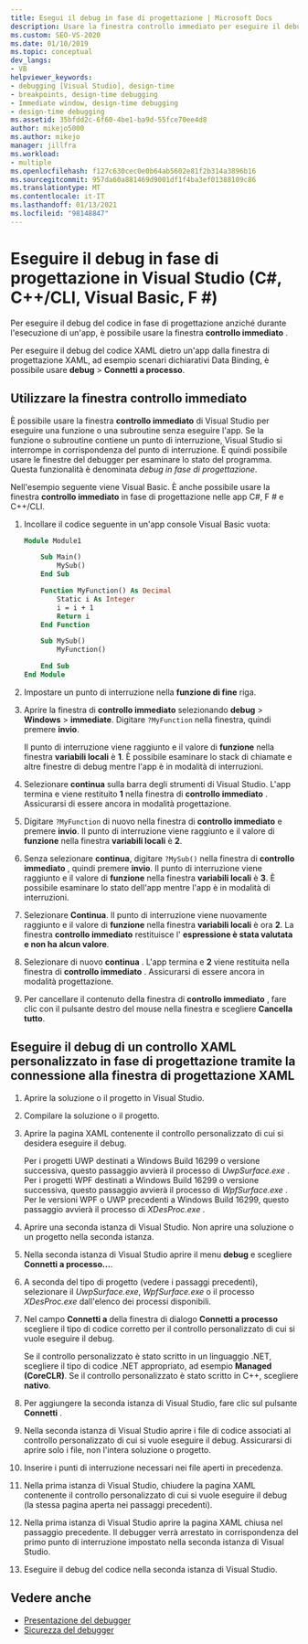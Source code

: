 ```yaml
---
title: Esegui il debug in fase di progettazione | Microsoft Docs
description: Usare la finestra controllo immediato per eseguire il debug del codice in fase di progettazione, senza eseguire l'app. È possibile eseguire una funzione ed esaminare lo stato quando viene raggiunto un punto di interruzione.
ms.custom: SEO-VS-2020
ms.date: 01/10/2019
ms.topic: conceptual
dev_langs:
- VB
helpviewer_keywords:
- debugging [Visual Studio], design-time
- breakpoints, design-time debugging
- Immediate window, design-time debugging
- design-time debugging
ms.assetid: 35bfdd2c-6f60-4be1-ba9d-55fce70ee4d8
author: mikejo5000
ms.author: mikejo
manager: jillfra
ms.workload:
- multiple
ms.openlocfilehash: f127c630cec0e0b64ab5602e81f2b314a3896b16
ms.sourcegitcommit: 957da60a881469d9001df1f4ba3ef01388109c86
ms.translationtype: MT
ms.contentlocale: it-IT
ms.lasthandoff: 01/13/2021
ms.locfileid: "98148847"
---
```

# <a name="debug-at-design-time-in-visual-studio-c-ccli-visual-basic-f"></a>Eseguire il debug in fase di progettazione in Visual Studio (C#, C++/CLI, Visual Basic, F #)

Per eseguire il debug del codice in fase di progettazione anziché durante l'esecuzione di un'app, è possibile usare la finestra **controllo immediato** .

Per eseguire il debug del codice XAML dietro un'app dalla finestra di progettazione XAML, ad esempio scenari dichiarativi Data Binding, è possibile usare **debug**  >  **Connetti a processo**.

## <a name="use-the-immediate-window"></a>Utilizzare la finestra controllo immediato

È possibile usare la finestra **controllo immediato** di Visual Studio per eseguire una funzione o una subroutine senza eseguire l'app. Se la funzione o subroutine contiene un punto di interruzione, Visual Studio si interrompe in corrispondenza del punto di interruzione. È quindi possibile usare le finestre del debugger per esaminare lo stato del programma. Questa funzionalità è denominata *debug in fase di progettazione*.

Nell'esempio seguente viene Visual Basic. È anche possibile usare la finestra **controllo immediato** in fase di progettazione nelle app C#, F # e C++/CLI.

1. Incollare il codice seguente in un'app console Visual Basic vuota:

   ```vb
   Module Module1

       Sub Main()
           MySub()
       End Sub

       Function MyFunction() As Decimal
           Static i As Integer
           i = i + 1
           Return i
       End Function

       Sub MySub()
           MyFunction()

       End Sub
   End Module
   ```

1. Impostare un punto di interruzione nella **funzione di fine** riga.

1. Aprire la finestra di **controllo immediato** selezionando **debug**  >  **Windows**  >  **immediate**. Digitare `?MyFunction` nella finestra, quindi premere **invio**.

   Il punto di interruzione viene raggiunto e il valore di **funzione** nella finestra **variabili locali** è **1**. È possibile esaminare lo stack di chiamate e altre finestre di debug mentre l'app è in modalità di interruzioni.

1. Selezionare **continua** sulla barra degli strumenti di Visual Studio. L'app termina e viene restituito **1** nella finestra di **controllo immediato** . Assicurarsi di essere ancora in modalità progettazione.

1. Digitare `?MyFunction` di nuovo nella finestra di **controllo immediato** e premere **invio**. Il punto di interruzione viene raggiunto e il valore di **funzione** nella finestra **variabili locali** è **2**.

1. Senza selezionare **continua**, digitare `?MySub()` nella finestra di **controllo immediato** , quindi premere **invio**. Il punto di interruzione viene raggiunto e il valore di **funzione** nella finestra **variabili locali** è **3**. È possibile esaminare lo stato dell'app mentre l'app è in modalità di interruzioni.

1. Selezionare **Continua**. Il punto di interruzione viene nuovamente raggiunto e il valore di **funzione** nella finestra **variabili locali** è ora **2**. La finestra **controllo immediato** restituisce l' **espressione è stata valutata e non ha alcun valore**.

1. Selezionare di nuovo **continua** . L'app termina e **2** viene restituita nella finestra di **controllo immediato** . Assicurarsi di essere ancora in modalità progettazione.

1. Per cancellare il contenuto della finestra di **controllo immediato** , fare clic con il pulsante destro del mouse nella finestra e scegliere **Cancella tutto**.

## <a name="debug-a-custom-xaml-control-at-design-time-by-attaching-to-xaml-designer"></a>Eseguire il debug di un controllo XAML personalizzato in fase di progettazione tramite la connessione alla finestra di progettazione XAML

1. Aprire la soluzione o il progetto in Visual Studio.

1. Compilare la soluzione o il progetto.

1. Aprire la pagina XAML contenente il controllo personalizzato di cui si desidera eseguire il debug.

   Per i progetti UWP destinati a Windows Build 16299 o versione successiva, questo passaggio avvierà il processo di *UwpSurface.exe* . Per i progetti WPF destinati a Windows Build 16299 o versione successiva, questo passaggio avvierà il processo di *WpfSurface.exe* . Per le versioni WPF o UWP precedenti a Windows Build 16299, questo passaggio avvierà il processo di *XDesProc.exe* . 

1. Aprire una seconda istanza di Visual Studio. Non aprire una soluzione o un progetto nella seconda istanza.

1. Nella seconda istanza di Visual Studio aprire il menu **debug** e scegliere **Connetti a processo...**.

1. A seconda del tipo di progetto (vedere i passaggi precedenti), selezionare il *UwpSurface.exe*, *WpfSurface.exe* o il processo *XDesProc.exe* dall'elenco dei processi disponibili.

1. Nel campo **Connetti a** della finestra di dialogo **Connetti a processo** scegliere il tipo di codice corretto per il controllo personalizzato di cui si vuole eseguire il debug.

   Se il controllo personalizzato è stato scritto in un linguaggio .NET, scegliere il tipo di codice .NET appropriato, ad esempio **Managed (CoreCLR)**. Se il controllo personalizzato è stato scritto in C++, scegliere **nativo**.

1. Per aggiungere la seconda istanza di Visual Studio, fare clic sul pulsante **Connetti** .

1. Nella seconda istanza di Visual Studio aprire i file di codice associati al controllo personalizzato di cui si vuole eseguire il debug. Assicurarsi di aprire solo i file, non l'intera soluzione o progetto.

1. Inserire i punti di interruzione necessari nei file aperti in precedenza.

1. Nella prima istanza di Visual Studio, chiudere la pagina XAML contenente il controllo personalizzato di cui si vuole eseguire il debug (la stessa pagina aperta nei passaggi precedenti).

1. Nella prima istanza di Visual Studio aprire la pagina XAML chiusa nel passaggio precedente. Il debugger verrà arrestato in corrispondenza del primo punto di interruzione impostato nella seconda istanza di Visual Studio.

1. Eseguire il debug del codice nella seconda istanza di Visual Studio.

## <a name="see-also"></a>Vedere anche
- [Presentazione del debugger](../debugger/debugger-feature-tour.md)
- [Sicurezza del debugger](../debugger/debugger-security.md)